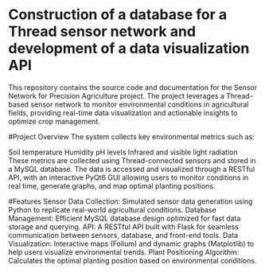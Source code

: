 # Construction of a database for a Thread sensor network and development of a data visualization API

This repository contains the source code and documentation for the Sensor Network for Precision Agriculture project. The project leverages a Thread-based sensor network to monitor environmental conditions in agricultural fields, providing real-time data visualization and actionable insights to optimize crop management.

#Project Overview
The system collects key environmental metrics such as:

Soil temperature
Humidity
pH levels
Infrared and visible light radiation
These metrics are collected using Thread-connected sensors and stored in a MySQL database. The data is accessed and visualized through a RESTful API, with an interactive PyQt6 GUI allowing users to monitor conditions in real time, generate graphs, and map optimal planting positions.

#Features
Sensor Data Collection: Simulated sensor data generation using Python to replicate real-world agricultural conditions.
Database Management: Efficient MySQL database design optimized for fast data storage and querying.
API: A RESTful API built with Flask for seamless communication between sensors, database, and front-end tools.
Data Visualization: Interactive maps (Folium) and dynamic graphs (Matplotlib) to help users visualize environmental trends.
Plant Positioning Algorithm: Calculates the optimal planting position based on environmental conditions.
